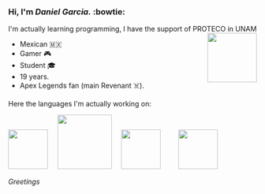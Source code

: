 ### Hi, I'm *Daniel Garcia.* :bowtie: 

I'm actually learning programming, I have the support of PROTECO in UNAM 
<image src=https://imgur.com/qa6nOik.png align="right" width="100" height="100" />

- Mexican 🇲🇽
- Gamer 🎮
- Student 🎓
- 19 years.
- Apex Legends fan (main Revenant ☠️).

Here the languages I'm actually working on:
<p>
<image src=https://imgur.com/YJNvUox.png width="80" height="80" /> &nbsp; &nbsp; <image src=https://imgur.com/fButcec.png width="110" height="110" /> &nbsp; &nbsp; <image src=https://imgur.com/NMxZFrU.png height="80" /> &nbsp; &nbsp; &nbsp; &nbsp; <image src=https://imgur.com/7p9x9HV.png width="80" height="80" />
</p> <!-- &nbsp; para poner espacios -->

*Greetings*
